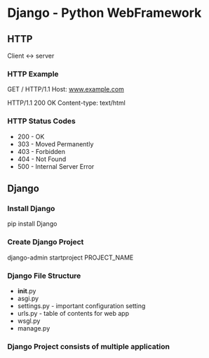 # Django - Python WebFramework

## HTTP
Client <-> server

### HTTP Example
GET / HTTP/1.1
Host: www.example.com

HTTP/1.1 200 OK
Content-type: text/html

### HTTP Status Codes
- 200 - OK
- 303 - Moved Permanently
- 403 - Forbidden
- 404 - Not Found
- 500 - Internal Server Error

## Django
### Install Django
pip install Django
### Create Django Project
django-admin startproject PROJECT_NAME

### Django File Structure
- __init__.py
- asgi.py
- settings.py - important configuration setting
- urls.py - table of contents for web app
- wsgl.py
- manage.py 

### Django Project consists of multiple application
